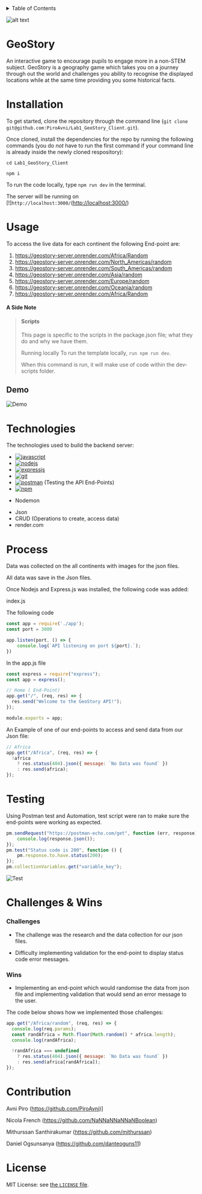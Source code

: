<!-- TABLE OF CONTENTS -->
<details>
  <summary>Table of Contents</summary>
  <ol>
    <li><a href="#GeoStory">About The Project</a></li>
    <li><a href="#installation">Installation </a></li>
    <li><a href="#usage">Usage</a></li>
    <li><a href="#technologies">Technologies</a></li>
    <li><a href="#process">Process</a></li>
    <li><a href="#testing">Testing</a></li>
    <li><a href="#challenges">Wins & Challenges</a>
    <li><a href="#contribution">Contribution</a></li>
    <li><a href="#license">License</a></li>
  </ol>
</details>

![alt text](https://github.com/PiroAvni/Lab1_GeoStory_Server/blob/main/LOGO.png "GeoStory")

<!-- ABOUT THE PROJECT -->
# GeoStory

An interactive game to encourage pupils to engage more in a non-STEM subject.
GeoStory is a geography game which takes you on a journey through out the world and challenges you ability to recognise the displayed locations while at the same time providing you some historical facts.

<!-- Installation & usage -->
# Installation

To get started, clone the repository through the command line (`git clone git@github.com:PiroAvni/Lab1_GeoStory_Client.git`).

Once cloned, install the dependencies for the repo by running the following commands (you do _not_ have to run the first command if your command line is already inside the newly cloned respository):

```
cd Lab1_GeoStory_Client

npm i

```

To run the code locally, type  `npm run dev` in the terminal.

The server will be running on [!]`http://localhost:3000/`(<http://localhost:3000/>)

# Usage

 To access the live data for each continent the following  End-point are:

1. <https://geostory-server.onrender.com/Africa/Random>
2. <https://geostory-server.onrender.com/North_Americas/random>
3. <https://geostory-server.onrender.com/South_Americas/random>
4. <https://geostory-server.onrender.com/Asia/random>
5. <https://geostory-server.onrender.com/Europe/random>
6. <https://geostory-server.onrender.com/Oceania/random>
7. <https://geostory-server.onrender.com/Africa/Random>

#### A Side Note

> #### Scripts
>
>This page is specific to the scripts in the package.json file; what they do and why we have them.
>
>Running locally
>To run the template locally, `run npm run dev`.
>
>When this command is run, it will make use of code within the dev-scripts folder.
>

## Demo

![Demo](https://github.com/PiroAvni/Lab1_GeoStory_Server/blob/main/Demo.gif "Demo")

# Technologies

The technologies used to build the backend server:

* [![javascript](https://img.shields.io/badge/JavaScript-323330?style=for-the-badge&logo=javascript&logoColor=F7DF1E)](https://developer.mozilla.org/en-US/docs/Web/)
* [![nodejs](https://img.shields.io/badge/Node.js-339933?style=for-the-badge&logo=nodedotjs&logoColor=white)](https://nodejs.org/en)
* [![expressjs](https://img.shields.io/badge/Express.js-000000?style=for-the-badge&logo=express&logoColor=white)](https://expressjs.com/)
* [![git](https://img.shields.io/badge/GIT-E44C30?style=for-the-badge&logo=git&logoColor=white)](https://git-scm.com/)
* [![postman](https://img.shields.io/badge/Postman-FF6C37?style=for-the-badge&logo=Postman&logoColor=white)](https://www.postman.com/) (Testing the API End-Points)
* [![npm](https://img.shields.io/badge/npm-CB3837?style=for-the-badge&logo=npm&logoColor=white)](https://www.npmjs.com/)

- Nodemon
* Json
* CRUD (Operations to create, access data)
* render.com

# Process

Data was collected on the all continents with  images for the json files.

All data was save in the Json files.

Once Nodejs and Express.js was installed, the following code was added:

index.js

The following code

```js
const app = require('./app');
const port = 3000

app.listen(port, () => {
    console.log(`API listening on port ${port}.`);
})
```

In the app.js file
  
```js
const express = require("express");
const app = express();

// Home ( End-Point)
app.get("/", (req, res) => {
  res.send("Welcome to the GeoStory API!");
});

module.exports = app;
```

An Example of one of our end-points to access and send data from our Json file:

```js
// Africa
app.get("/Africa", (req, res) => {
  !africa 
    ? res.status(404).json({ message: `No Data was found` })
    : res.send(africa);
});

```

# Testing

Using Postman test and Automation, test script were ran to make sure the end-points were working as expected.

```js
pm.sendRequest("https://postman-echo.com/get", function (err, response) {
    console.log(response.json());
});
pm.test("Status code is 200", function () {
    pm.response.to.have.status(200);
});
pm.collectionVariables.get("variable_key");
```

![Test](https://github.com/PiroAvni/Lab1_GeoStory_Server/blob/main/GeoStory_API_tests.png "Test")

# Challenges & Wins

### Challenges

* The challenge was the research and the data collection for our json files.

* Difficulty implementing validation for the end-point to display status code error messages.

### Wins

* Implementing an end-point which would randomise the data from json file and implementing validation that would send an error message to the user.

The code below shows how we implemented those challenges:

```js
app.get("/Africa/random", (req, res) => {
  console.log(req.params);
  const randAfrica = Math.floor(Math.random() * africa.length);
  console.log(randAfrica);

  !randAfrica === undefined
    ? res.status(404).json({ message: `No Data was found` })
    : res.send(africa[randAfrica]);
});
```

# Contribution

Avni Piro (<https://github.com/PiroAvni>)]

Nicola French (<https://github.com/NaNNaNNaNNaNBoolean>)

Mithurssan Santhirakumar (<https://github.com/mithurssan>)

Daniel Ogsunsanya (<https://github.com/danteoguns11>)

# License

MIT License:  see [the `LICENSE` file](https://github.com/PiroAvni/Lab1_GeoStory_Server/blob/main/LICENSE).
